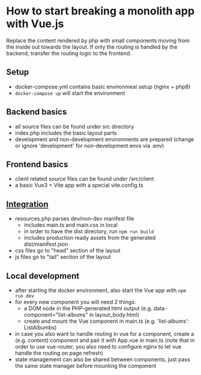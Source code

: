 # How to start breaking a monolith app with Vue.js
Replace the content rendered by php with small components moving from the inside out towards the layout. If only the routing is handled by the backend, transfer the routing logic to the frontend.
## Setup
- docker-compose.yml contains basic environmeal setup (nginx + php8)
- `docker-compose up` will start the environment

## Backend basics
- all source files can be found under src directory
- index.php includes the basic layout parts
- development and non-development environments are prepared (change or ignore 'development' for non-development envs via .env)

## Frontend basics
- client related source files can be found under /src/client
- a basic Vue3 + Vite app with a special vite.config.ts

## [Integration](https://vitejs.dev/guide/backend-integration.html)
- resources.php parses dev/non-dev manifest file
  - includes main.ts and main.css in local
  - in order to have the dist directory, run `npm run build`
  - includes production ready assets from the generated dist/manifest.json
- css files go to "head" section of the layout
- js files go to "tail" section of the layout

## Local development
- after starting the docker environment, also start the Vue app with `npm run dev`
- for every new component you will need 2 things:
  - a DOM node in the PHP-generated html output (e.g. data-component="list-albums" in layout_body.html)
  - create and mount the Vue component in main.ts (e.g. 'list-albums': ListAlbumbs)
- in case you also want to handle routing in vue for a component, create a (e.g. content) component and pair it with App.vue in main.ts (note that in order to use vue-router, you also need to configure nginx to let vue handle the routing on page refresh)
- state management can also be shared between components, just pass the same state manager before mounting the component